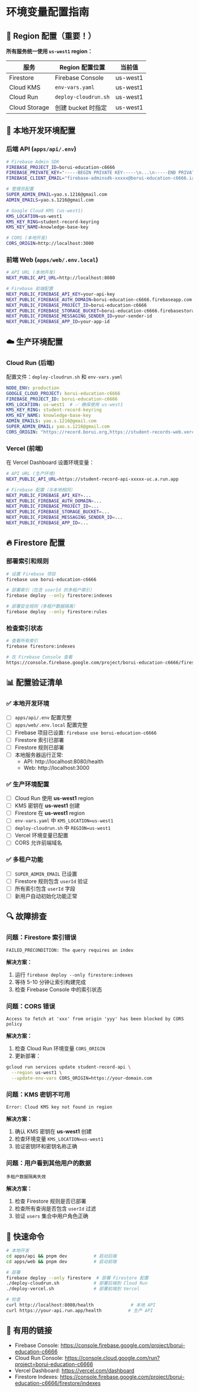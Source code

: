 # 环境变量配置指南

## 📍 Region 配置（重要！）

**所有服务统一使用 `us-west1` region：**

| 服务 | Region 配置位置 | 当前值 |
|------|----------------|--------|
| Firestore | Firebase Console | us-west1 |
| Cloud KMS | `env-vars.yaml` | us-west1 |
| Cloud Run | `deploy-cloudrun.sh` | us-west1 |
| Cloud Storage | 创建 bucket 时指定 | us-west1 |

## 🔧 本地开发环境配置

### 后端 API (`apps/api/.env`)

```bash
# Firebase Admin SDK
FIREBASE_PROJECT_ID=borui-education-c6666
FIREBASE_PRIVATE_KEY="-----BEGIN PRIVATE KEY-----\n...\n-----END PRIVATE KEY-----\n"
FIREBASE_CLIENT_EMAIL="firebase-adminsdk-xxxxx@borui-education-c6666.iam.gserviceaccount.com"

# 管理员配置
SUPER_ADMIN_EMAIL=yao.s.1216@gmail.com
ADMIN_EMAILS=yao.s.1216@gmail.com

# Google Cloud KMS (us-west1)
KMS_LOCATION=us-west1
KMS_KEY_RING=student-record-keyring
KMS_KEY_NAME=knowledge-base-key

# CORS (本地开发)
CORS_ORIGIN=http://localhost:3000
```

### 前端 Web (`apps/web/.env.local`)

```bash
# API URL (本地开发)
NEXT_PUBLIC_API_URL=http://localhost:8080

# Firebase 前端配置
NEXT_PUBLIC_FIREBASE_API_KEY=your-api-key
NEXT_PUBLIC_FIREBASE_AUTH_DOMAIN=borui-education-c6666.firebaseapp.com
NEXT_PUBLIC_FIREBASE_PROJECT_ID=borui-education-c6666
NEXT_PUBLIC_FIREBASE_STORAGE_BUCKET=borui-education-c6666.firebasestorage.app
NEXT_PUBLIC_FIREBASE_MESSAGING_SENDER_ID=your-sender-id
NEXT_PUBLIC_FIREBASE_APP_ID=your-app-id
```

## ☁️ 生产环境配置

### Cloud Run (后端)

配置文件：`deploy-cloudrun.sh` 和 `env-vars.yaml`

```yaml
NODE_ENV: production
GOOGLE_CLOUD_PROJECT: borui-education-c6666
FIREBASE_PROJECT_ID: borui-education-c6666
KMS_LOCATION: us-west1  # ✅ 确保使用 us-west1
KMS_KEY_RING: student-record-keyring
KMS_KEY_NAME: knowledge-base-key
ADMIN_EMAILS: yao.s.1216@gmail.com
SUPER_ADMIN_EMAIL: yao.s.1216@gmail.com
CORS_ORIGIN: "https://record.borui.org,https://student-records-web.vercel.app"
```

### Vercel (前端)

在 Vercel Dashboard 设置环境变量：

```bash
# API URL (生产环境)
NEXT_PUBLIC_API_URL=https://student-record-api-xxxxx-uc.a.run.app

# Firebase 配置（与本地相同）
NEXT_PUBLIC_FIREBASE_API_KEY=...
NEXT_PUBLIC_FIREBASE_AUTH_DOMAIN=...
NEXT_PUBLIC_FIREBASE_PROJECT_ID=...
NEXT_PUBLIC_FIREBASE_STORAGE_BUCKET=...
NEXT_PUBLIC_FIREBASE_MESSAGING_SENDER_ID=...
NEXT_PUBLIC_FIREBASE_APP_ID=...
```

## 🔥 Firestore 配置

### 部署索引和规则

```bash
# 设置 Firebase 项目
firebase use borui-education-c6666

# 部署索引（包含 userId 的多租户索引）
firebase deploy --only firestore:indexes

# 部署安全规则（多租户数据隔离）
firebase deploy --only firestore:rules
```

### 检查索引状态

```bash
# 查看所有索引
firebase firestore:indexes

# 在 Firebase Console 查看
https://console.firebase.google.com/project/borui-education-c6666/firestore/indexes
```

## 📊 配置验证清单

### ✅ 本地开发环境
- [ ] `apps/api/.env` 配置完整
- [ ] `apps/web/.env.local` 配置完整
- [ ] Firebase 项目已设置: `firebase use borui-education-c6666`
- [ ] Firestore 索引已部署
- [ ] Firestore 规则已部署
- [ ] 本地服务器运行正常:
  - API: http://localhost:8080/health
  - Web: http://localhost:3000

### ✅ 生产环境配置
- [ ] Cloud Run 使用 **us-west1** region
- [ ] KMS 密钥在 **us-west1** 创建
- [ ] Firestore 在 **us-west1** region
- [ ] `env-vars.yaml` 中 `KMS_LOCATION=us-west1`
- [ ] `deploy-cloudrun.sh` 中 `REGION=us-west1`
- [ ] Vercel 环境变量已配置
- [ ] CORS 允许前端域名

### ✅ 多租户功能
- [ ] `SUPER_ADMIN_EMAIL` 已设置
- [ ] Firestore 规则包含 `userId` 验证
- [ ] 所有索引包含 `userId` 字段
- [ ] 新用户自动初始化功能正常

## 🔍 故障排查

### 问题：Firestore 索引错误
```
FAILED_PRECONDITION: The query requires an index
```

**解决方案：**
1. 运行 `firebase deploy --only firestore:indexes`
2. 等待 5-10 分钟让索引构建完成
3. 检查 Firebase Console 中的索引状态

### 问题：CORS 错误
```
Access to fetch at 'xxx' from origin 'yyy' has been blocked by CORS policy
```

**解决方案：**
1. 检查 Cloud Run 环境变量 `CORS_ORIGIN`
2. 更新部署：
```bash
gcloud run services update student-record-api \
  --region us-west1 \
  --update-env-vars CORS_ORIGIN=https://your-domain.com
```

### 问题：KMS 密钥不可用
```
Error: Cloud KMS key not found in region
```

**解决方案：**
1. 确认 KMS 密钥在 **us-west1** 创建
2. 检查环境变量 `KMS_LOCATION=us-west1`
3. 验证密钥环和密钥名称正确

### 问题：用户看到其他用户的数据
```
多租户数据隔离失效
```

**解决方案：**
1. 检查 Firestore 规则是否已部署
2. 检查所有查询是否包含 `userId` 过滤
3. 验证 `users` 集合中用户角色正确

## 📝 快速命令

```bash
# 本地开发
cd apps/api && pnpm dev          # 启动后端
cd apps/web && pnpm dev          # 启动前端

# 部署
firebase deploy --only firestore  # 部署 Firestore 配置
./deploy-cloudrun.sh             # 部署后端到 Cloud Run
./deploy-vercel.sh               # 部署前端到 Vercel

# 检查
curl http://localhost:8080/health              # 本地 API
curl https://your-api.run.app/health          # 生产 API
```

## 🔗 有用的链接

- Firebase Console: https://console.firebase.google.com/project/borui-education-c6666
- Cloud Run Console: https://console.cloud.google.com/run?project=borui-education-c6666
- Vercel Dashboard: https://vercel.com/dashboard
- Firestore Indexes: https://console.firebase.google.com/project/borui-education-c6666/firestore/indexes

